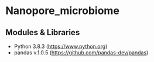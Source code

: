 # Nanopore_microbiome

## Modules & Libraries
- Python 3.8.3 (https://www.python.org)
- pandas v.1.0.5 (https://github.com/pandas-dev/pandas)
